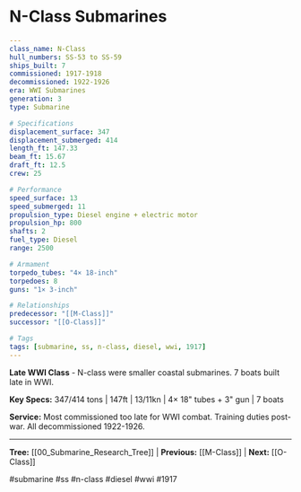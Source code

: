 # N-Class Submarines

```yaml
---
class_name: N-Class
hull_numbers: SS-53 to SS-59
ships_built: 7
commissioned: 1917-1918
decommissioned: 1922-1926
era: WWI Submarines
generation: 3
type: Submarine

# Specifications
displacement_surface: 347
displacement_submerged: 414
length_ft: 147.33
beam_ft: 15.67
draft_ft: 12.5
crew: 25

# Performance
speed_surface: 13
speed_submerged: 11
propulsion_type: Diesel engine + electric motor
propulsion_hp: 800
shafts: 2
fuel_type: Diesel
range: 2500

# Armament
torpedo_tubes: "4× 18-inch"
torpedoes: 8
guns: "1× 3-inch"

# Relationships
predecessor: "[[M-Class]]"
successor: "[[O-Class]]"

# Tags
tags: [submarine, ss, n-class, diesel, wwi, 1917]
---
```

**Late WWI Class** - N-class were smaller coastal submarines. 7 boats built late in WWI.

**Key Specs:** 347/414 tons | 147ft | 13/11kn | 4× 18" tubes + 3" gun | 7 boats

**Service:** Most commissioned too late for WWI combat. Training duties post-war. All decommissioned 1922-1926.

---
**Tree:** [[00_Submarine_Research_Tree]] | **Previous:** [[M-Class]] | **Next:** [[O-Class]]

#submarine #ss #n-class #diesel #wwi #1917
